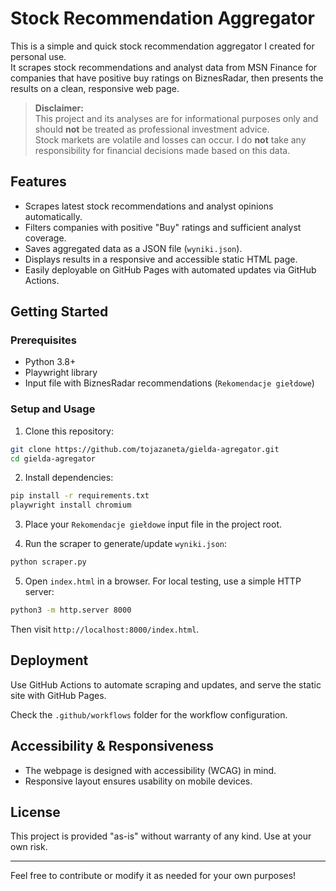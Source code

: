 # Stock Recommendation Aggregator

This is a simple and quick stock recommendation aggregator I created for personal use.  
It scrapes stock recommendations and analyst data from MSN Finance for companies that have positive buy ratings on BiznesRadar, then presents the results on a clean, responsive web page.

> **Disclaimer:**  
> This project and its analyses are for informational purposes only and should **not** be treated as professional investment advice.  
> Stock markets are volatile and losses can occur. I do **not** take any responsibility for financial decisions made based on this data.

## Features

- Scrapes latest stock recommendations and analyst opinions automatically.
- Filters companies with positive "Buy" ratings and sufficient analyst coverage.
- Saves aggregated data as a JSON file (`wyniki.json`).
- Displays results in a responsive and accessible static HTML page.
- Easily deployable on GitHub Pages with automated updates via GitHub Actions.

## Getting Started

### Prerequisites

- Python 3.8+
- Playwright library
- Input file with BiznesRadar recommendations (`Rekomendacje giełdowe`)

### Setup and Usage

1. Clone this repository:

```bash
git clone https://github.com/tojazaneta/gielda-agregator.git
cd gielda-agregator
```

2. Install dependencies:

```bash
pip install -r requirements.txt
playwright install chromium
```

3. Place your `Rekomendacje giełdowe` input file in the project root.

4. Run the scraper to generate/update `wyniki.json`:

```bash
python scraper.py
```

5. Open `index.html` in a browser. For local testing, use a simple HTTP server:

```bash
python3 -m http.server 8000
```


Then visit `http://localhost:8000/index.html`.

## Deployment

Use GitHub Actions to automate scraping and updates, and serve the static site with GitHub Pages.  

Check the `.github/workflows` folder for the workflow configuration.

## Accessibility & Responsiveness

- The webpage is designed with accessibility (WCAG) in mind.
- Responsive layout ensures usability on mobile devices.

## License

This project is provided "as-is" without warranty of any kind. Use at your own risk.

---

Feel free to contribute or modify it as needed for your own purposes!



